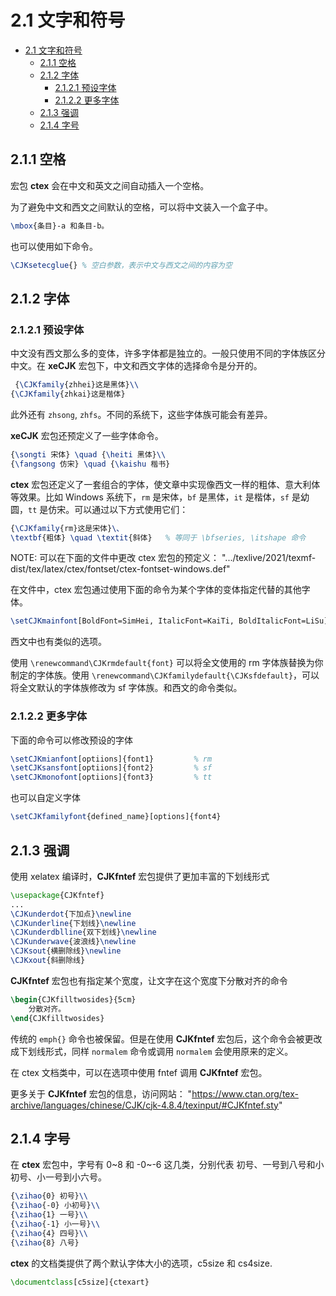 # 2.1 文字和符号

- [2.1 文字和符号](#21-文字和符号)
  - [2.1.1 空格](#211-空格)
  - [2.1.2 字体](#212-字体)
    - [2.1.2.1 预设字体](#2121-预设字体)
    - [2.1.2.2 更多字体](#2122-更多字体)
  - [2.1.3 强调](#213-强调)
  - [2.1.4 字号](#214-字号)

## 2.1.1 空格

宏包 **ctex** 会在中文和英文之间自动插入一个空格。

为了避免中文和西文之间默认的空格，可以将中文装入一个盒子中。

```latex
\mbox{条目}-a 和条目-b。
```

也可以使用如下命令。

```latex
\CJKsetecglue{} % 空白参数，表示中文与西文之间的内容为空
```

## 2.1.2 字体

### 2.1.2.1 预设字体

中文没有西文那么多的变体，许多字体都是独立的。一般只使用不同的字体族区分中文。在 **xeCJK** 宏包下，中文和西文字体的选择命令是分开的。

```latex
 {\CJKfamily{zhhei}这是黑体}\\
{\CJKfamily{zhkai}这是楷体}
```

此外还有 `zhsong`, `zhfs`。不同的系统下，这些字体族可能会有差异。

**xeCJK** 宏包还预定义了一些字体命令。

```latex
{\songti 宋体} \quad {\heiti 黑体}\\
{\fangsong 仿宋} \quad {\kaishu 楷书}
```

**ctex** 宏包还定义了一套组合的字体，使文章中实现像西文一样的粗体、意大利体等效果。比如 Windows 系统下，`rm` 是宋体，`bf` 是黑体，`it` 是楷体，`sf` 是幼圆，`tt` 是仿宋。可以通过以下方式使用它们：

```latex
{\CJKfamily{rm}这是宋体}\、
\textbf{粗体} \quad \textit{斜体}   % 等同于 \bfseries, \itshape 命令
```

NOTE: 可以在下面的文件中更改 ctex 宏包的预定义：
".../texlive/2021/texmf-dist/tex/latex/ctex/fontset/ctex-fontset-windows.def"

在文件中，ctex 宏包通过使用下面的命令为某个字体的变体指定代替的其他字体。

```latex
\setCJKmainfont[BoldFont=SimHei, ItalicFont=KaiTi, BoldItalicFont=LiSu]{SimSun}
```

西文中也有类似的选项。

使用 `\renewcommand\CJKrmdefault{font}` 可以将全文使用的 rm 字体族替换为你制定的字体族。使用 `\renewcommand\CJKfamilydefault{\CJKsfdefault}`，可以将全文默认的字体族修改为 sf 字体族。和西文的命令类似。

### 2.1.2.2 更多字体

下面的命令可以修改预设的字体

```latex
\setCJKmianfont[optiions]{font1}         % rm
\setCJKsansfont[optiions]{font2}         % sf
\setCJKmonofont[optiions]{font3}         % tt
```

也可以自定义字体

```latex
\setCJKfamilyfont{defined_name}[options]{font4}
```

## 2.1.3 强调

使用 xelatex 编译时，**CJKfntef** 宏包提供了更加丰富的下划线形式

```latex
\usepackage{CJKfntef}
...
\CJKunderdot{下加点}\newline
\CJKunderline{下划线}\newline
\CJKunderdblline{双下划线}\newline
\CJKunderwave{波浪线}\newline
\CJKsout{横删除线}\newline
\CJKxout{斜删除线}
```

**CJKfntef** 宏包也有指定某个宽度，让文字在这个宽度下分散对齐的命令

```latex
\begin{CJKfilltwosides}{5cm}
    分散对齐。
\end{CJKfilltwosides}
```

传统的 `emph{}` 命令也被保留。但是在使用 **CJKfntef** 宏包后，这个命令会被更改成下划线形式，同样 `normalem` 命令或调用 `normalem` 会使用原来的定义。

在 ctex 文档类中，可以在选项中使用 fntef 调用 **CJKfntef** 宏包。

更多关于 **CJKfntef** 宏包的信息，访问网站：
"https://www.ctan.org/tex-archive/languages/chinese/CJK/cjk-4.8.4/texinput/#CJKfntef.sty"

## 2.1.4 字号

在 **ctex** 宏包中，字号有 0~8 和 -0~-6 这几类，分别代表 初号、一号到八号和小初号、小一号到小六号。

```latex
{\zihao{0} 初号}\\
{\zihao{-0} 小初号}\\
{\zihao{1} 一号}\\
{\zihao{-1} 小一号}\\
{\zihao{4} 四号}\\
{\zihao{8} 八号}
```

**ctex** 的文档类提供了两个默认字体大小的选项，c5size 和 cs4size.

```latex
\documentclass[c5size]{ctexart}
```
